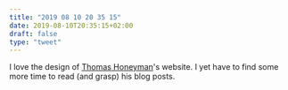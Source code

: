 ```yaml
---
title: "2019 08 10 20 35 15"
date: 2019-08-10T20:35:15+02:00
draft: false
type: "tweet"
---
```

I love the design of [Thomas Honeyman](https://thomashoneyman.com)'s website. I yet have to find some more time to read (and grasp) his blog posts.
